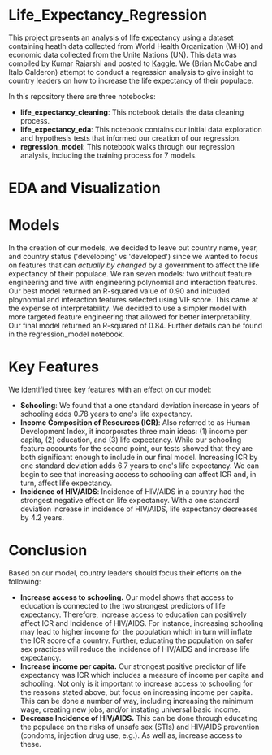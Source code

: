 # Life_Expectancy_Regression 

This project presents an analysis of life expectancy using a dataset containing heatlh data collected from World Health Organization (WHO) and economic data collected from the Unite Nations (UN). This data was compiled by Kumar Rajarshi and posted to [Kaggle](https://www.kaggle.com/kumarajarshi/life-expectancy-who). We (Brian McCabe and Italo Calderon) attempt to conduct a regression analysis to give insight to country leaders on how to increase the life expectancy of their populace.

In this repository there are three notebooks:
  * **life_expectancy_cleaning**: This notebook details the data cleaning process.
  * **life_expectancy_eda**: This notebook contains our initial data exploration and hypothesis tests that informed our creation of our regression. 
  * **regression_model**: This notebook walks through our regression analysis, including the training process for 7 models.

#  EDA and Visualization 



# Models

In the creation of our models, we decided to leave out country name, year, and country status ('developing' vs 'developed') since we wanted to focus on features that can *actually by changed* by a government to affect the life expectancy of their populace. We ran seven models: two without feature engineering and five with engineering polynomial and interaction features. Our best model returned an R-squared value of 0.90 and inlcuded ploynomial and interaction features selected using VIF score. This came at the expense of interpretability. We decided to use a simpler model with more targeted feature engineering that allowed for better interpretability. Our final model returned an R-squared of 0.84. Further details can be found in the regression_model notebook.

# Key Features

We identified three key features with an effect on our model:

  * **Schooling**: We found that a one standard deviation increase in years of schooling adds 0.78 years to one's life expectancy.
  * **Income Composition of Resources (ICR)**: Also referred to as Human Development Index, it incorporates three main ideas: (1) income per capita, (2) education, and (3) life expectancy. While our schooling feature accounts for the second point, our tests showed that they are both significant enough to include in our final model. Increasing ICR by one standard deviation adds 6.7 years to one's life expectancy. We can begin to see that increasing access to schooling can affect ICR and, in turn, affect life expectancy.
  * **Incidence of HIV/AIDS**: Incidence of HIV/AIDS in a country had the strongest negative effect on life expectancy. With a one standard deviation increase in incidence of HIV/AIDS, life expectancy decreases by 4.2 years. 
  
# Conclusion

Based on our model, country leaders should focus their efforts on the following:

  * **Increase access to schooling.** Our model shows that access to education is connected to the two strongest predictors of life expectancy. Therefore, increase access to education can positively affect ICR and Incidence of HIV/AIDS. For instance, increasing schooling may lead to higher income for the population which in turn will inflate the ICR score of a country. Further, educating the population on safer sex practices will reduce the incidence of HIV/AIDS and increase life expectancy. 
  * **Increase income per capita.** Our strongest positive predictor of life expectancy was ICR which includes a measure of income per capita and schooling. Not only is it important to increase access to schooling for the reasons stated above, but focus on increasing income per capita. This can be done a number of way, including increasing the minimum wage, creating new jobs, and/or instating universal basic income. 
  * **Decrease Incidence of HIV/AIDS.** This can be done through educating the populace on the risks of unsafe sex (STIs) and HIV/AIDS prevention (condoms, injection drug use, e.g.). As well as, increase access to these. 






